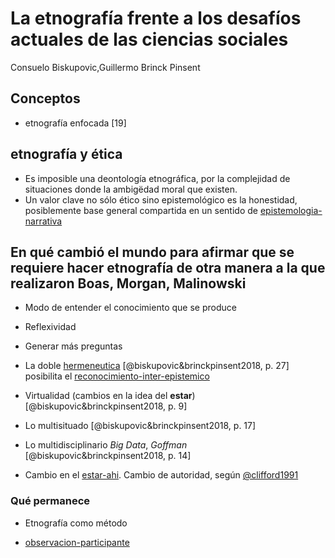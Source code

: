 # La etnografía frente a los desafíos actuales de las ciencias sociales

Consuelo Biskupovic,Guillermo Brinck Pinsent

## Conceptos

* etnografía enfocada [19]

## etnografía y ética

* Es imposible una deontología etnográfica, por la complejidad de situaciones donde la ambigëdad moral que existen.
* Un valor clave no sólo ético sino epistemológico es la honestidad, posiblemente base general compartida en un sentido de [epistemologia-narrativa](epistemologia-narrativa.md)

## En qué cambió el mundo para afirmar que se requiere hacer etnografía de otra manera a la que realizaron Boas, Morgan, Malinowski

* Modo de entender el conocimiento que se produce

* Reflexividad

* Generar más preguntas

* La doble [hermeneutica](hermeneutica.md) [@biskupovic&brinckpinsent2018, p. 27] posibilita el [reconocimiento-inter-epistemico](reconocimiento-inter-epistemico.md)

* Virtualidad (cambios en la idea del **estar**) [@biskupovic&brinckpinsent2018, p. 9]

* Lo multisituado [@biskupovic&brinckpinsent2018, p. 17]

* Lo multidisciplinario *Big Data*, *Goffman* [@biskupovic&brinckpinsent2018, p. 14]

* Cambio en el [estar-ahi](estar-ahi.md). Cambio de autoridad, según [@clifford1991](@clifford1991.md)

### Qué permanece

* Etnografía como método

* [observacion-participante](observacion-participante.md)
